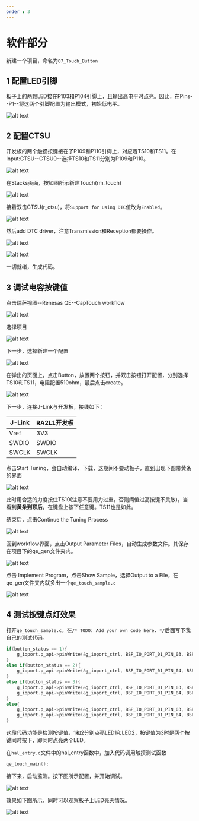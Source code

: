 ```yaml
---
order : 3
---
```


# 软件部分
新建一个项目，命名为`07_Touch_Button`
## 1 配置LED引脚
板子上的两颗LED接在P103和P104引脚上，且输出高电平时点亮。因此，在Pins--P1--将这两个引脚配置为输出模式，初始低电平。

![alt text](images/配置LED.jpg)

## 2 配置CTSU
开发板的两个触摸按键接在了P109和P110引脚上，对应着TS10和TS11。在Input:CTSU--CTSU0--选择TS10和TS11分别为P109和P110。

![alt text](images/CTSU配置.jpg)

在Stacks页面，按如图所示新建Touch(rm_touch)

![alt text](images/CTSU配置Stacks1.jpg)

接着双击CTSU(r_ctsu)，将`Support for Using DTC`值改为`Enabled`。

![alt text](images/CTSU配置Stacks2.jpg)

然后add DTC driver，注意Transmission和Reception都要操作。

![alt text](images/CTSU配置Stacks3.jpg)

![alt text](images/CTSU配置Stacks4.jpg)

一切就绪，生成代码。

## 3 调试电容按键值
点击瑞萨视图--Renesas QE--CapTouch  workflow

![alt text](<images/QE workflow.jpg>)

选择项目

![alt text](<images/Touch workflow1.jpg>)

下一步，选择新建一个配置

![alt text](<images/Touch workflow2.jpg>)

在弹出的页面上，点击Button，放置两个按钮，并双击按钮打开配置，分别选择TS10和TS11，电阻配置510ohm，最后点击create。  

![alt text](<images/Touch workflow3.jpg>)

下一步，连接J-Link与开发板，接线如下：

| J-Link | RA2L1开发板 |
| ------ | ----------- |
| Vref   | 3V3         |
| SWDIO  | SWDIO       |
| SWCLK  | SWCLK       |

点击Start Tuning，会自动编译、下载，这期间不要动板子，直到出现下图带黄条的界面

![alt text](<images/Touch workflow5.jpg>)

此时用合适的力度按住TS10(注意不要用力过重，否则阈值过高按键不灵敏)，当看到**黄条到顶后**，在键盘上按下任意键。TS11也是如此。

结束后，点击Continue the Tuning Process

![alt text](<images/Touch workflow6.jpg>)


回到workflow界面，点击Output Parameter Files，自动生成参数文件。其保存在项目下的qe_gen文件夹内。

![alt text](<images/Touch workflow7.jpg>)

点击 Implement Program，点击Show Sample，选择Output to a File，在qe_gen文件夹内就多出一个`qe_touch_sample.c`

![alt text](<images/Touch workflow8.jpg>)


## 4 测试按键点灯效果
打开`qe_touch_sample.c`，在` /* TODO: Add your own code here. */ `后面写下我自己的测试代码。

```c
if(button_status == 1){
    g_ioport.p_api->pinWrite(&g_ioport_ctrl, BSP_IO_PORT_01_PIN_03, BSP_IO_LEVEL_HIGH);
}
else if(button_status == 2){
    g_ioport.p_api->pinWrite(&g_ioport_ctrl, BSP_IO_PORT_01_PIN_04, BSP_IO_LEVEL_HIGH);
}
else if(button_status == 3){
    g_ioport.p_api->pinWrite(&g_ioport_ctrl, BSP_IO_PORT_01_PIN_03, BSP_IO_LEVEL_HIGH);
    g_ioport.p_api->pinWrite(&g_ioport_ctrl, BSP_IO_PORT_01_PIN_04, BSP_IO_LEVEL_HIGH);
}
else{
    g_ioport.p_api->pinWrite(&g_ioport_ctrl, BSP_IO_PORT_01_PIN_03, BSP_IO_LEVEL_LOW);
    g_ioport.p_api->pinWrite(&g_ioport_ctrl, BSP_IO_PORT_01_PIN_04, BSP_IO_LEVEL_LOW);
}
```
这段代码功能是检测按键值，1和2分别点亮LED1和LED2，按键值为3时是两个按键同时按下，即同时点亮两个LED。

在`hal_entry.c`文件中的hal_entry函数中，加入代码调用触摸测试函数
```c
qe_touch_main();
```

接下来，启动监测。按下图所示配置，并开始调试。

![alt text](<images/Touch workflow9.jpg>)

效果如下图所示，同时可以观察板子上LED亮灭情况。

![alt text](images/点灯效果.jpg)

